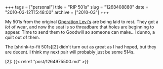 +++
tags = ["personal"]
title = "RIP 501s"
slug = "1268408880"
date = "2010-03-12T15:48:00"
archive = ["2010-03"]
+++

My 501s from the original [Operation Levi's][1] are being laid to rest.
They got a *lot* of wear, and now the seat is so threadbare that holes are
beginning to appear.  Time to send them to Goodwill so someone can make..
I dunno, a quilt out of them.

The [shrink-to-fit 501s][2] didn't turn out as great as I had hoped, but
they are decent.  I think my next pair will probably just be some 514s.

[1]: http://www.iambismark.net/archive/2008/11/03/operation-levis-the-quest-for-the-perfect-pair-of-jeans-part-1.html
[2]: {{< relref "post/1264975500.md" >}}
